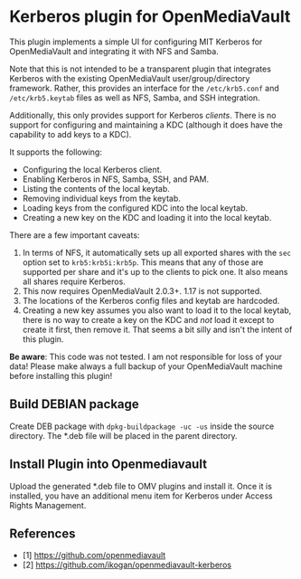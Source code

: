 # Kerberos plugin for OpenMediaVault

This plugin implements a simple UI for configuring MIT Kerberos
for OpenMediaVault and integrating it with NFS and Samba.

Note that this is not intended to be a transparent plugin that integrates
Kerberos with the existing OpenMediaVault user/group/directory framework.
Rather, this provides an interface for the `/etc/krb5.conf` and
`/etc/krb5.keytab` files as well as NFS, Samba, and SSH integration.

Additionally, this only provides support for Kerberos *clients*. There is
no support for configuring and maintaining a KDC (although it does
have the capability to add keys to a KDC).

It supports the following:

- Configuring the local Kerberos client.
- Enabling Kerberos in NFS, Samba, SSH, and PAM.
- Listing the contents of the local keytab.
- Removing individual keys from the keytab.
- Loading keys from the configured KDC into the local keytab.
- Creating a new key on the KDC and loading it into the local keytab.

There are a few important caveats:

1. In terms of NFS, it automatically sets up all exported shares with the
   `sec` option set to `krb5:krb5i:krb5p`. This means that any of those are
   supported per share and it's up to the clients to pick one. It also
   means all shares require Kerberos.
2. This now requires OpenMediaVault 2.0.3+. 1.17 is not supported.
2. The locations of the Kerberos config files and keytab are hardcoded.
3. Creating a new key assumes you also want to load it to the local keytab,
   there is no way to create a key on the KDC and *not* load it except to
   create it first, then remove it. That seems a bit silly and isn't the
   intent of this plugin.

**Be aware**: This code was not tested. I am not responsible for loss of 
your data! Please make always a full backup of your OpenMediaVault machine 
before installing this plugin!

## Build DEBIAN package

Create DEB package with `dpkg-buildpackage -uc -us` inside the
source directory. The \*.deb file will be placed in the parent
directory.

## Install Plugin into Openmediavault

Upload the generated \*.deb file to OMV plugins and install it. Once it is
installed, you have an additional menu item for Kerberos under Access Rights Management.

## References
* [1]  https://github.com/openmediavault
* [2]  https://github.com/ikogan/openmediavault-kerberos
